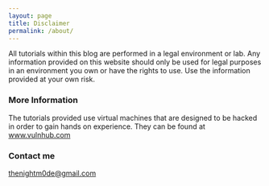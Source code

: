 ```yaml
---
layout: page
title: Disclaimer
permalink: /about/
---
```

All tutorials within this blog are performed in a legal environment or lab. Any information provided on this website should only be used for legal purposes in an environment you own or have the rights to use. Use the information provided at  your own risk. 

### More Information

The tutorials provided use virtual machines that are designed to be hacked in order to gain hands on experience. They can be found at www.vulnhub.com

### Contact me

[thenightm0de@gmail.com](mailto:email@domain.com)
